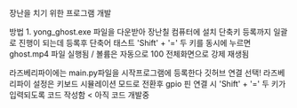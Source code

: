 장난을 치기 위한 프로그램 개발

방법 1. yong_ghost.exe 파일을 다운받아 장난칠 컴퓨터에 설치
단축키 등록까지 일괄로 진행이 되는데 등록후 단축어 태스트 'Shift' + '='  두 키를 동시에 누르면 ghost.mp4 파일 실행됨 / 볼륨은 자동으로 100 전체화면으로 강제 재생됨

라즈베리파이에는 main.py파일을 시작프로그램에 등록한다 깃허브 연결 선택!
라즈베리파이 설정은 키보드 시뮬레이션 모드로 전환후 gpio 핀 연결 시 'Shift' + '='  두 키가 입력되도록 코드 작성함 < 아직 코드 개발중
